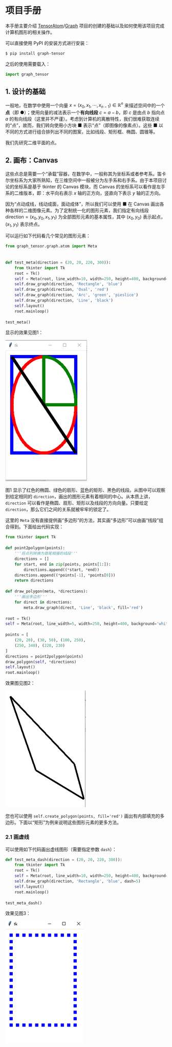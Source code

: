# 项目手册

本手册主要介绍 [TensorAtom](https://github.com/TensorAtom)/[Graph](https://github.com/TensorAtom/Graph) 项目的创建的基础以及如何使用该项目完成计算机图形的相关操作。

可以直接使用 PyPI 的安装方式进行安装：

```sh
$ pip install graph-tensor
```

之后的使用需要载入：

```python
import graph_tensor
```

## 1. 设计的基础

一般地，在数学中使用一个向量 $x=(x_0,x_1,\cdots,x_{n-1}) \in \mathbb{R}^n$ 来描述空间中的一个**点**（即 ●）；使用向量的减法表示一个**有向线段** $c = a - b$，即 $c$ 是由点 $b$ 指向点 $a$ 的有向线段（这里并不严谨）。考虑到计算机的离散特性，我们很难获取连续的“点”，故而，我们转向使用小方块 ■ 表示“点”（即图像的像素点）。这些 ■ 以不同的方式进行组合排列出不同的图案，比如线段、矩形框、椭圆、圆锥等。

我们先研究二维平面的点。

## 2. 画布：Canvas

这些点总是需要一个“承载”容器，在数学中，一般称其为坐标系或者参考系。笛卡尔坐标系为大家所熟知，在三维空间中一般被分为左手系和右手系。由于本项目讨论的坐标系是基于 tkinter 的 Canvas 模块，而 Canvas 的坐标系可以看作是左手系的二维版本，即：水平向右表示 $x$ 轴的正方向，竖直向下表示 $y$ 轴的正方向。

因为“点动成线，线动成面，面动成体”，所以我们可以使用 ■ 在 Canvas 画出各种各样的二维图像元素。为了定制统一化的图形元素，我们指定有向线段 $\text{direction}=(x_0,y_0,x_1,y_1)$ 为全部图形元素的基本属性，其中 $(x_0,y_0)$ 表示起点，$(x_1,y_1)$ 表示终点。

可以运行如下代码看几个常见的图形元素：

```python
from graph_tensor.graph.atom import Meta


def test_meta(direction = (20, 20, 220, 300)):
    from tkinter import Tk
    root = Tk()
    self = Meta(root, line_width=10, width=250, height=400, background='white')
    self.draw_graph(direction, 'Rectangle', 'blue')
    self.draw_graph(direction, 'Oval', 'red')
    self.draw_graph(direction, 'Arc', 'green', 'pieslice')
    self.draw_graph(direction, 'Line', 'black')
    self.layout()
    root.mainloop()

test_meta()
```

显示的效果见图1：

![图1 常见的图形元素](../images/test_meta.png)

图1 显示了红色的椭圆、绿色的扇形、蓝色的矩形、黑色的线段。从图中可以观察到给定相同的 `direction`，画出的图形元素有着相同的中心。从本质上讲，`direction` 可以看作是椭圆、扇形、矩形以及线段的方向向量。只要给定 `direction`，那么它们之间的关系就被牢牢的锁定了。

这里的 `Meta` 没有直接提供画“多边形”的方法，其实画“多边形”可以由画“线段”组合得到。下面给出代码实现：

```python
from tkinter import Tk

def point2polygon(points):
    '''将点列转换为首尾相接的线段'''
    directions = []
    for start, end in zip(points, points[1:]):
        directions.append((*start, *end))
    directions.append((*points[-1], *points[0]))
    return directions

def draw_polygon(meta, *directions):
    '''画出多边形'''
    for direct in directions:
        meta.draw_graph(direct, 'Line', 'black', fill='red')

root = Tk()
self = Meta(root, line_width=5, width=250, height=400, background='white')

points = [
    (20, 20), (30, 50), (100, 250),
    (250, 340), (220, 230)
]
directions = point2polygon(points)
draw_polygon(self, *directions)
self.layout()
root.mainloop()
```

效果图见图2：

![图2 画出多边形](../images/meta_polygon.png)

您也可以使用 `self.create_polygon(points, fill='red')` 画出有内部填充的多边形。下面以“矩形”为例来说明这些图形元素的更多方法。

### 2.1 画虚线

可以使用如下代码画出虚线图形（需要指定参数 `dash`）：

```python
def test_meta_dash(direction = (20, 20, 220, 300)):
    from tkinter import Tk
    root = Tk()
    self = Meta(root, line_width=10, width=250, height=400, background='white')
    self.draw_graph(direction, 'Rectangle', 'blue', dash=5)
    self.layout()
    root.mainloop()

test_meta_dash()
```

效果见图3：

![图3 Meta 画虚线的示例](../images/meta_dash.png)